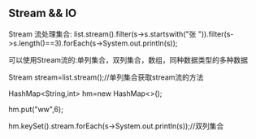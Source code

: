 ## Stream && IO
Stream 流处理集合: list.stream().filter(s->s.startswith("张 ")).filter(s->s.length()==3).forEach(s->System.out.println(s));


可以使用Stream流的:单列集合，双列集合，数组，同种数据类型的多种数据


Stream<String> stream=list.stream();//单列集合获取stream流的方法
  
  
HashMap<String,int> hm=new HashMap<>();
  
hm.put("ww",6);
  
hm.keySet().stream.forEach(s->System.out.println(s));//双列集合
